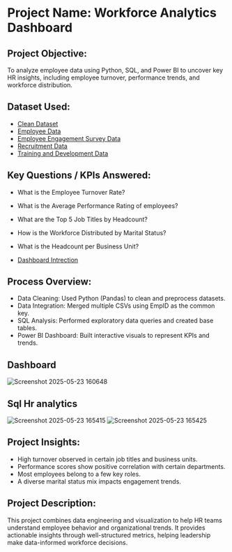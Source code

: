 # Project Name: Workforce Analytics Dashboard

## Project Objective:
To analyze employee data using Python, SQL, and Power BI to uncover key HR insights, including employee turnover, performance trends, and workforce distribution.

## Dataset Used:
- [Clean Dataset](https://github.com/Shadab8081/hr-data-insights/blob/main/df_clean_csv.csv)  
- [Employee Data](https://github.com/Shadab8081/hr-data-insights/blob/main/employee_data.csv)  
- [Employee Engagement Survey Data](https://github.com/Shadab8081/hr-data-insights/blob/main/employee_engagement_survey_data.csv)  
- [Recruitment Data](https://github.com/Shadab8081/hr-data-insights/blob/main/recruitment_data.csv)  
- [Training and Development Data](https://github.com/Shadab8081/hr-data-insights/blob/main/training_and_development_data.csv)

## Key Questions / KPIs Answered:
- What is the Employee Turnover Rate?
- What is the Average Performance Rating of employees?
- What are the Top 5 Job Titles by Headcount?
- How is the Workforce Distributed by Marital Status?
- What is the Headcount per Business Unit?

- [Dashboard Intrection](https://github.com/Shadab8081/hr-data-insights/blob/main/Screenshot%202025-05-23%20160648.png)

## Process Overview:
- Data Cleaning: Used Python (Pandas) to clean and preprocess datasets.
- Data Integration: Merged multiple CSVs using EmpID as the common key.
- SQL Analysis: Performed exploratory data queries and created base tables.
- Power BI Dashboard: Built interactive visuals to represent KPIs and trends.

## Dashboard
![Screenshot 2025-05-23 160648](https://github.com/user-attachments/assets/1316f0c8-9da7-42a6-ae2b-3d5bd6825834)

## Sql Hr analytics
![Screenshot 2025-05-23 165415](https://github.com/user-attachments/assets/48d6ed09-11a3-4604-ab3f-f6235453e68d)
![Screenshot 2025-05-23 165425](https://github.com/user-attachments/assets/a7e3a153-60b2-4e02-b7f3-3c3eabd8bb1b)


## Project Insights:
- High turnover observed in certain job titles and business units.
- Performance scores show positive correlation with certain departments.
- Most employees belong to a few key roles.
- A diverse marital status mix impacts engagement trends.

## Project Description:
This project combines data engineering and visualization to help HR teams understand employee behavior and organizational trends. It provides actionable insights through well-structured metrics, helping leadership make data-informed workforce decisions.


